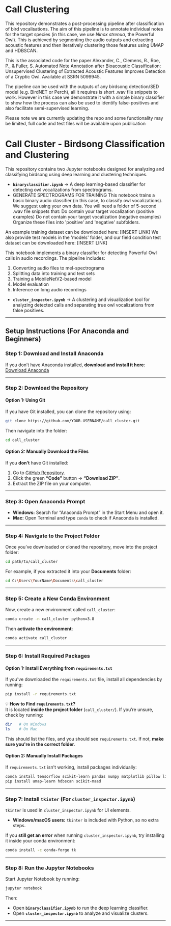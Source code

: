 # Call Clustering

This repository demonstrates a post-processing pipeline after classification of bird vocalisations. The aim of this pipeline is to annotate individual notes for the target species (in this case, we use _Ninox strenua_, the Powerful Owl). This is achieved by segmenting the audio outputs and extracting acoustic features and then iteratively clustering those features using UMAP and HDBSCAN.

This is the associated code for the paper Alexander, C., Clemens, R., Roe, P., & Fuller, S. Automated Note Annotation after Bioacoustic Classification: Unsupervised Clustering of Extracted Acoustic Features Improves Detection of a Cryptic Owl. Available at SSRN 5099945.

The pipeline can be used with the outputs of any birdsong detection/SED model (e.g. BirdNET or Perch), all it requires is short .wav file snippets to work. However in this case we demonstrate it with a simple binary classifier to show how the process can also be used to identify false-positives and also facilitate semi-supervised learning. 

Please note we are currently updating the repo and some functionality may be limited, full code and test files will be available upon publication

# **Call Cluster - Birdsong Classification and Clustering**

This repository contains two Jupyter notebooks designed for analyzing and classifying birdsong using deep learning and clustering techniques.

- **`binaryclassifier.ipynb`** → A deep learning-based classifier for detecting owl vocalizations from spectrograms.
- GENERATE SPECTROGRAMS FOR TRAINING
This notebook trains a basic binary audio classifier (in this case, to classify owl vocalizations).
We suggest using your own data. You will need a folder of 5-second .wav file snippets that:
Do contain your target vocalization (positive examples)
Do not contain your target vocalization (negative examples)
Organize these files into 'positive' and 'negative' subfolders.

An example training dataset can be downloaded here: [INSERT LINK]
We also provide test models in the 'models' folder, and our field condition test dataset 
can be downloaded here: [INSERT LINK]

This notebook implements a binary classifier for detecting Powerful Owl calls in audio recordings. The pipeline includes:

1. Converting audio files to mel-spectrograms
2. Splitting data into training and test sets
3. Training a MobileNetV2-based model
4. Model evaluation
5. Inference on long audio recordings

- **`cluster_inspector.ipynb`** → A clustering and visualization tool for analyzing detected calls and separating true owl vocalizations from false positives.

---

## **Setup Instructions (For Anaconda and Beginners)**

### **Step 1: Download and Install Anaconda**
If you don’t have Anaconda installed, **download and install it here**:  
[Download Anaconda](https://www.anaconda.com/products/distribution)

---

### **Step 2: Download the Repository**
#### **Option 1: Using Git**
If you have Git installed, you can clone the repository using:

```bash
git clone https://github.com/YOUR-USERNAME/call_cluster.git
```

Then navigate into the folder:

```bash
cd call_cluster
```

#### **Option 2: Manually Download the Files**
If you **don’t** have Git installed:
1. Go to [GitHub Repository](https://github.com/YOUR-USERNAME/call_cluster).
2. Click the green **“Code”** button → **“Download ZIP”**.
3. Extract the ZIP file on your computer.

---

### **Step 3: Open Anaconda Prompt**
- **Windows:** Search for “Anaconda Prompt” in the Start Menu and open it.  
- **Mac:** Open Terminal and type `conda` to check if Anaconda is installed.

---

### **Step 4: Navigate to the Project Folder**
Once you’ve downloaded or cloned the repository, move into the project folder:

```bash
cd path/to/call_cluster
```

For example, if you extracted it into your **Documents** folder:

```bash
cd C:\Users\YourName\Documents\call_cluster
```

---

### **Step 5: Create a New Conda Environment**
Now, create a new environment called `call_cluster`:

```bash
conda create -n call_cluster python=3.8
```

Then **activate the environment**:

```bash
conda activate call_cluster
```

---

### **Step 6: Install Required Packages**
#### **Option 1: Install Everything from `requirements.txt`**
If you've downloaded the `requirements.txt` file, install all dependencies by running:

```bash
pip install -r requirements.txt
```

💡 **How to Find `requirements.txt`?**  
It is located **inside the project folder** (`call_cluster/`). If you’re unsure, check by running:

```bash
dir   # On Windows
ls    # On Mac
```

This should list the files, and you should see `requirements.txt`. If not, **make sure you're in the correct folder**.

#### **Option 2: Manually Install Packages**
If `requirements.txt` isn't working, install packages individually:

```bash
conda install tensorflow scikit-learn pandas numpy matplotlib pillow librosa soundfile sounddevice
pip install umap-learn hdbscan scikit-maad
```

---

### **Step 7: Install `tkinter` (For `cluster_inspector.ipynb`)**
`tkinter` is used in `cluster_inspector.ipynb` for UI elements.

- **Windows/macOS users:** `tkinter` is included with Python, so no extra steps.

If you **still get an error** when running `cluster_inspector.ipynb`, try installing it inside your conda environment:

```bash
conda install -c conda-forge tk
```

---

### **Step 8: Run the Jupyter Notebooks**
Start Jupyter Notebook by running:

```bash
jupyter notebook
```

Then:
- Open **`binaryclassifier.ipynb`** to run the deep learning classifier.
- Open **`cluster_inspector.ipynb`** to analyze and visualize clusters.

---

